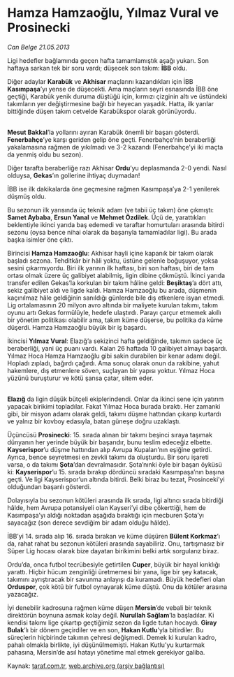 # Hamza Hamzaoğlu, Yılmaz Vural ve Prosinecki

*Can Belge 21.05.2013*

<div class="yazi"><p>Ligi hedefler bağlamında geçen hafta tamamlamıştık aşağı yukarı. Son haftaya sarkan tek bir soru vardı; düşecek son takım: <b>İBB</b> oldu.</p>
<p>Diğer adaylar <b>Karabük</b> ve <b>Akhisar</b> maçlarını kazandıkları için İBB <b>Kasımpaşa</b>’yı yense de düşecekti. Ama maçların seyri esnasında İBB öne geçtiği, Karabük yenik duruma düştüğü için, kırmızı çizginin altı ve üstündeki takımların yer değiştirmesine bağlı bir heyecan yaşadık. Hatta, ilk yarılar bittiğinde düşen takım cetvelde Karabükspor olarak görünüyordu.</p>
<p><b><br/>Mesut Bakkal</b>’la yollarını ayıran Karabük önemli bir başarı gösterdi. <b>Fenerbahçe</b>’ye karşı geriden gelip öne geçti. Fenerbahçe’nin beraberliği yakalamasına rağmen de yıkılmadı ve 3-2 kazandı (Fenerbahçe’yi iki maçta da yenmiş oldu bu sezon).</p>
<p>Diğer tarafta beraberliğe razı Akhisar <b>Ordu</b>’yu deplasmanda 2-0 yendi. Nasıl olduysa, <b>Gekas</b>’ın gollerine ihtiyaç duymadan!</p>
<p>İBB ise ilk dakikalarda öne geçmesine rağmen Kasımpaşa’ya 2-1 yenilerek düşmüş oldu.</p>
<p>Bu sezonun ilk yarısında üç teknik adam (ve tabii üç takım) öne çıkmıştı: <b>Samet Aybaba</b>, <b>Ersun Yanal</b> ve <b>Mehmet Özdilek</b>. Üçü de, yarattıkları beklentiyle ikinci yarıda baş edemedi ve taraftar homurtuları arasında bitirdi sezonu (oysa bence nihai olarak da başarıyla tamamladılar ligi). Bu arada başka isimler öne çıktı.</p>
<p>Birincisi <b>Hamza Hamzaoğlu</b>: Akhisar hayli içine kapanık bir takım olarak başladı sezona. Tehditkâr bir hâli yoktu, üstüne gelenle boğuşuyor, yoksa sesini çıkarmıyordu. Biri ilk yarının ilk haftası, biri son haftası, biri de tam ortası olmak üzere üç galibiyet alabilmiş, ligin dibine çökmüştü. İkinci yarıda transfer edilen Gekas’la korkulan bir takım hâline geldi: <b>Beşiktaş</b>’a dört attı, sekiz galibiyet aldı ve ligde kaldı. Hamza Hamzaoğlu bu arada, düşmenin kaçınılmaz hâle geldiğinin sanıldığı günlerde bile dış etkenlere isyan etmedi. Lig ortalamasının 20 milyon avro altında bir maliyete kurulan takımı, takım oyunu artı Gekas formülüyle, hedefe ulaştırdı. Parayı çarçur etmemek akıllı bir yönetim politikası olabilir ama, takım küme düşerse, bu politika da küme düşerdi. Hamza Hamzaoğlu büyük bir iş başardı.</p>
<p>İkincisi <b>Yılmaz Vural</b>: Elazığ’a sekizinci hafta geldiğinde, takımın sadece üç beraberliği, yani üç puanı vardı. Kalan 26 haftada 10 galibiyet almayı başardı. Yılmaz Hoca Hamza Hamzaoğlu gibi sakin durabilen bir kenar adamı değil. Hopladı zıpladı, bağırdı çağırdı. Ama sonuç olarak onun da rakibine, yahut hakemlere, dış etmenlere söven, suçlayan bir yapısı yoktur. Yılmaz Hoca yüzünü buruşturur ve kötü şansa çatar, sitem eder.</p>
<p><b><br/>Elazığ</b> da ligin düşük bütçeli ekiplerindendi. Onlar da ikinci sene için yatırım yapacak birikimi topladılar. Fakat Yılmaz Hoca burada bıraktı. Her zamanki gibi, bir misyon adamı olarak geldi, takımı düşme hattından çıkarıp kurtardı ve yalnız bir kovboy edasıyla, batan güneşe doğru uzaklaştı.</p>
<p>Üçüncüsü <b>Prosinecki</b>: 15. sırada alınan bir takımı beşinci sıraya taşımak dünyanın her yerinde büyük bir başarıdır, bunu teslim edeceğiz elbette. <b>Kayserispor</b>’u düşme hattından alıp Avrupa Kupaları’nın eşiğine getirdi. Ayrıca, bence seyretmesi en zevkli takımı da oluşturdu. Bir soru işareti varsa, o da takımı <b>Şota</b>’dan devralmasıdır. Şota’nınki öyle bir başarı öyküsü ki: <b>Kayserispor</b>’u 15. sırada bırakıp dördüncü sıradaki Kasımpaşa’nın başına geçti. Ve ligi Kayserispor’un altında bitirdi. Belki biraz bu tezat, Prosinceki’yi olduğundan başarılı gösterdi.</p>
<p>Dolayısıyla bu sezonun kötüleri arasında ilk sırada, ligi altıncı sırada bitirdiği hâlde, hem Avrupa potansiyeli olan Kayseri’yi dibe çökerttiği, hem de Kasımpaşa’yı aldığı noktadan aşağıda bıraktığı için mecburen Şota’yı sayacağız (son derece sevdiğim bir adam olduğu hâlde).</p>
<p>İBB’yi 14. sırada alıp 16. sırada bırakan ve küme düşüren <b>Bülent Korkmaz</b>’ı da, rahat rahat bu sezonun kötüleri arasında sayabiliriz. Onu, tartışmasız bir Süper Lig hocası olarak bize dayatan birikimini belki artık sorgularız biraz.</p>
<p>Ordu’da, onca futbol tecrübesiyle getirtilen <b>Cuper</b>, büyük bir hayal kırıklığı yarattı. Hiçbir hücum zenginliği üretmemesi bir yana, lige bir şey katacak, takımını ayrıştıracak bir savunma anlayışı da kuramadı. Büyük hedefleri olan <b>Orduspor</b>, çok kötü bir futbol oynayarak küme düştü. Onu da kötüler arasına yazacağız.</p>
<p>İyi denebilir kadrosuna rağmen küme düşen <b>Mersin</b>’de vebali bir teknik direktörün boynuna asmak kolay değil. <b>Nurullah Sağlam</b>’la başladılar. Ki kendisi takımı lige çıkartıp geçtiğimiz sezon da ligde tutan hocaydı. <b>Giray Bulak</b>’lı bir dönem geçirdiler ve en son, <b>Hakan Kutlu</b>’yla bitirdiler. Bu süreçlerin hiçbirinde takımın çehresi değişmedi. Demek ki kurulan kadro, pahalı olmakla birlikte, iyi düşünülmemişti. Hakan Kutlu’yu kurtarmak pahasına, Mersin’de asıl hatayı yönetime mal etmek gerekiyor galiba.</p>
</div>

Kaynak: [taraf.com.tr](http://www.taraf.com.tr:80/can-belge/makale-hamza-hamzaoglu-yilmaz-vural-ve-prosinecki.htm), [web.archive.org (arşiv bağlantısı)](http://web.archive.org/web/20130619110537/http://www.taraf.com.tr:80/can-belge/makale-hamza-hamzaoglu-yilmaz-vural-ve-prosinecki.htm)
